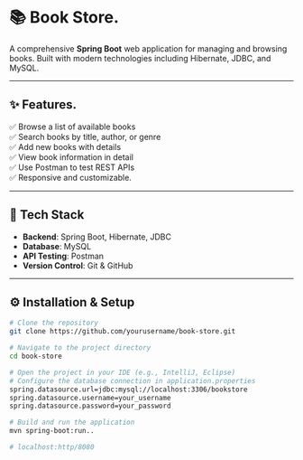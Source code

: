 
# 📚 Book Store.

A comprehensive **Spring Boot** web application for managing and browsing books. Built with modern technologies including Hibernate, JDBC, and MySQL.

---

## ✨ Features.

✅ Browse a list of available books  
✅ Search books by title, author, or genre  
✅ Add new books with details  
✅ View book information in detail  
✅ Use Postman to test REST APIs  
✅ Responsive and customizable.

---

## 🚀 Tech Stack

- **Backend**: Spring Boot, Hibernate, JDBC  
- **Database**: MySQL  
- **API Testing**: Postman  
- **Version Control**: Git & GitHub  

---

## ⚙️ Installation & Setup

```bash
# Clone the repository
git clone https://github.com/yourusername/book-store.git

# Navigate to the project directory
cd book-store

# Open the project in your IDE (e.g., IntelliJ, Eclipse)
# Configure the database connection in application.properties
spring.datasource.url=jdbc:mysql://localhost:3306/bookstore
spring.datasource.username=your_username
spring.datasource.password=your_password

# Build and run the application
mvn spring-boot:run..

# localhost:http/8080
